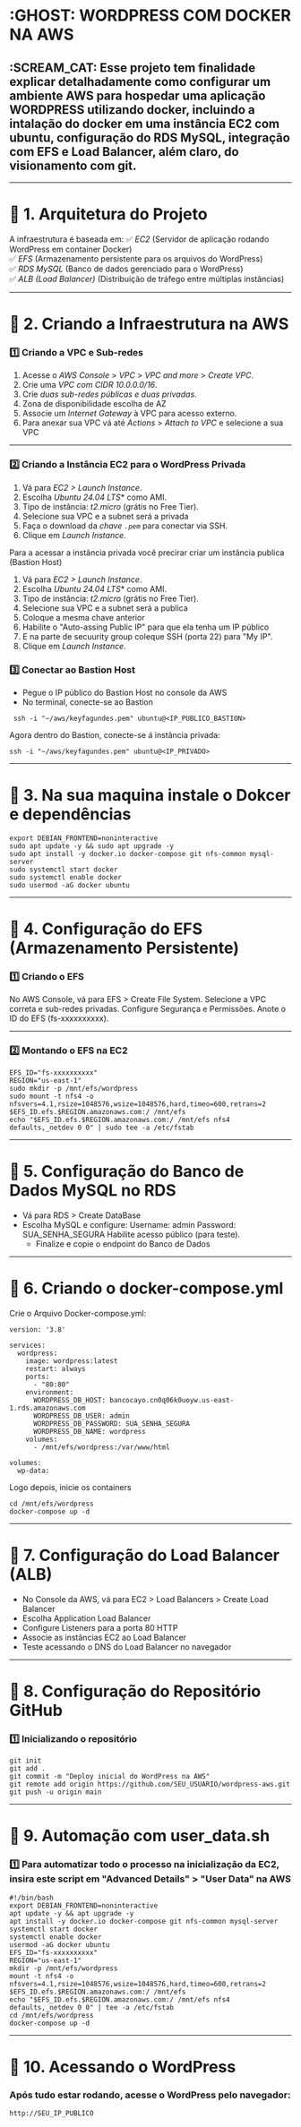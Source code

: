 # :GHOST: WORDPRESS COM DOCKER NA AWS

## :SCREAM_CAT: Esse projeto tem finalidade explicar detalhadamente como configurar um ambiente AWS para hospedar uma aplicação WORDPRESS utilizando docker, incluindo a intalação do docker em uma instância EC2 com ubuntu, configuração do RDS MySQL, integração com EFS e Load Balancer, além claro, do visionamento com git.

---

# 📌 1. Arquitetura do Projeto
A infraestrutura é baseada em:
✅ *EC2* (Servidor de aplicação rodando WordPress em container Docker)  
✅ *EFS* (Armazenamento persistente para os arquivos do WordPress)  
✅ *RDS MySQL* (Banco de dados gerenciado para o WordPress)  
✅ *ALB (Load Balancer)* (Distribuição de tráfego entre múltiplas instâncias) 

---

# 📌 2. Criando a Infraestrutura na AWS

### 1️⃣ Criando a VPC e Sub-redes
1. Acesse o *AWS Console* > *VPC* > *VPC and more* > *Create VPC*.  
2. Crie uma *VPC com CIDR 10.0.0.0/16*.  
3. Crie *duas sub-redes públicas e duas privadas*.
4. Zona de disponibilidade escolha de AZ   
5. Associe um *Internet Gateway* à VPC para acesso externo.
6. Para anexar sua VPC vá até *Actions* > *Attach to VPC* e selecione a sua VPC 
---

### 2️⃣ Criando a Instância EC2 para o WordPress Privada
1. Vá para *EC2 > Launch Instance*.  
2. Escolha *Ubuntu 24.04 LTS** como AMI.  
3. Tipo de instância: *t2.micro* (grátis no Free Tier).  
4. Selecione sua VPC e a subnet será a privada  
6. Faça o download da *chave `.pem`* para conectar via SSH.  
7. Clique em *Launch Instance*.

Para a acessar a instância privada você precirar criar um instância publica (Bastion Host)
1. Vá para *EC2 > Launch Instance*.  
2. Escolha *Ubuntu 24.04 LTS** como AMI.  
3. Tipo de instância: *t2.micro* (grátis no Free Tier).  
4. Selecione sua VPC e a subnet será a publica  
6. Coloque a mesma chave anterior
7. Habilite o "Auto-assing Public IP" para que ela tenha um IP público
8. E na parte de secuurity group coleque SSH (porta 22) para "My IP".  
9. Clique em *Launch Instance*.

### 3️⃣  Conectar ao Bastion Host
- Pegue o IP público do Bastion Host no console  da AWS
- No terminal, conecte-se ao Bastion
````
 ssh -i "~/aws/keyfagundes.pem" ubuntu@<IP_PUBLICO_BASTION>
````
Agora dentro do Bastion, conecte-se á instância privada:
````
ssh -i "~/aws/keyfagundes.pem" ubuntu@<IP_PRIVADO>
````

---

# 📌 3. Na sua maquina instale o Dokcer e dependências
```
export DEBIAN_FRONTEND=noninteractive
sudo apt update -y && sudo apt upgrade -y
sudo apt install -y docker.io docker-compose git nfs-common mysql-server
sudo systemctl start docker
sudo systemctl enable docker
sudo usermod -aG docker ubuntu
```
---

# 📌 4. Configuração do EFS (Armazenamento Persistente)

### 1️⃣ Criando o EFS
No AWS Console, vá para EFS > Create File System.
Selecione a VPC correta e sub-redes privadas.
Configure Segurança e Permissões.
Anote o ID do EFS (fs-xxxxxxxxxx).

---
### 2️⃣ Montando o EFS na EC2
````
EFS_ID="fs-xxxxxxxxxx"
REGION="us-east-1"
sudo mkdir -p /mnt/efs/wordpress
sudo mount -t nfs4 -o nfsvers=4.1,rsize=1048576,wsize=1048576,hard,timeo=600,retrans=2 $EFS_ID.efs.$REGION.amazonaws.com:/ /mnt/efs
echo "$EFS_ID.efs.$REGION.amazonaws.com:/ /mnt/efs nfs4 defaults,_netdev 0 0" | sudo tee -a /etc/fstab
````

---

# 📌 5. Configuração do Banco de Dados MySQL no RDS
- Vá para RDS > Create DataBase
- Escolha MySQL e configure:
    Username: admin
    Password: SUA_SENHA_SEGURA
    Habilite acesso público (para teste).
  - Finalize e copie o endpoint do Banco de Dados

--- 

#  📌 6. Criando o docker-compose.yml
Crie o Arquivo Docker-compose.yml:
````
version: '3.8'

services:
  wordpress:
    image: wordpress:latest
    restart: always
    ports:
      - "80:80"
    environment:
      WORDPRESS_DB_HOST: bancocayo.cn0q06k0uoyw.us-east-1.rds.amazonaws.com
      WORDPRESS_DB_USER: admin
      WORDPRESS_DB_PASSWORD: SUA_SENHA_SEGURA
      WORDPRESS_DB_NAME: wordpress
    volumes:
      - /mnt/efs/wordpress:/var/www/html

volumes:
  wp-data:
````
Logo depois, inicie os containers
````
cd /mnt/efs/wordpress
docker-compose up -d
````

----

# 📌 7. Configuração do Load Balancer (ALB)

- No Console da AWS, vá para EC2 > Load Balancers > Create Load Balancer
- Escolha Application Load Balancer
- Configure Listeners para a porta 80 HTTP
- Associe as instâncias EC2 ao Load Balancer
- Teste acessando o DNS do Load Balancer no navegador

---

# 📌 8. Configuração do Repositório GitHub

### 1️⃣ Inicializando o repositório
````
git init
git add .
git commit -m "Deploy inicial do WordPress na AWS"
git remote add origin https://github.com/SEU_USUARIO/wordpress-aws.git
git push -u origin main
````

---

# 📌 9. Automação com user_data.sh

### 1️⃣ Para automatizar todo o processo na inicialização da EC2, insira este script em "Advanced Details" > "User Data" na AWS
````
#!/bin/bash
export DEBIAN_FRONTEND=noninteractive
apt update -y && apt upgrade -y
apt install -y docker.io docker-compose git nfs-common mysql-server
systemctl start docker
systemctl enable docker
usermod -aG docker ubuntu
EFS_ID="fs-xxxxxxxxxx"
REGION="us-east-1"
mkdir -p /mnt/efs/wordpress
mount -t nfs4 -o nfsvers=4.1,rsize=1048576,wsize=1048576,hard,timeo=600,retrans=2 $EFS_ID.efs.$REGION.amazonaws.com:/ /mnt/efs
echo "$EFS_ID.efs.$REGION.amazonaws.com:/ /mnt/efs nfs4 defaults,_netdev 0 0" | tee -a /etc/fstab
cd /mnt/efs/wordpress
docker-compose up -d
````

---

# 📌 10. Acessando o WordPress

### Após tudo estar rodando, acesse o WordPress pelo navegador:
````
http://SEU_IP_PUBLICO
````
